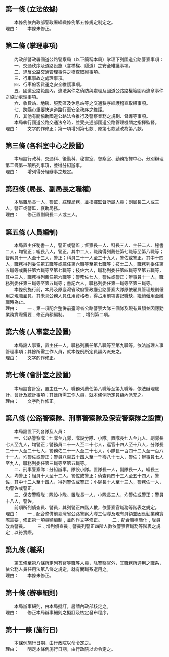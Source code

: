 第一條 (立法依據)
-----------------
　　本條例依內政部警政署組織條例第五條規定制定之。  
理由：　　本條未修正。

第二條 (掌理事項)
-----------------
　　內政部警政署國道公路警察局（以下簡稱本局）掌理下列國道公路警察事項：  
　　一、交通秩序及道路設施（含橋樑、隧道）之安全維護事項。  
　　二、違反公路交通管理事件之稽查取締事項。  
　　三、行車事故之處理事項。  
　　四、行車旅客貨運之安全維護事項。  
　　五、國道公路範圍內，違法案件之偵防與處理及國道公路路權範圍內違章事件之協助處理事項。  
　　六、收費站、地磅、服務區及休息站等之交通秩序維護稽查取締事項。  
　　七、跨縣市重要快速道路行車安全秩序之維護。  
　　八、其他有關協助國道公路法令推行及警察業務之規劃、督導等事項。  
　　本局執行國道公路交通法令時，並受交通部國道公路管理機關之指揮監督。  
理由：　　文字酌作修正；第一項增列第七款﹐原第七款遞改為第八款。

第三條 (各科室中心之設置)
-------------------------
　　本局設行政科、交通科、後勤科、秘書室、督察室、勤務指揮中心，分別辦理第二條第一項所列事項，並得分組辦事。  
理由：　　增列得分組辦事之規定。

第四條 (局長、副局長之職權)
---------------------------
　　本局置局長一人，警監，綜理局務，並指揮監督所屬人員；副局長二人或三人，警正或警監，襄助局務。  
理由：　　修正置副局長二人或三人。

第五條 (人員編制)
-----------------
　　本局置主任秘書一人，警正或警監；督察長一人、科長三人、主任二人、秘書二人，均警正；組長八人，警正，其中二人，職務得列薦任第七職等至第八職等；督察員十一人至十三人，警正；科員三十一人至三十九人，警佐或警正，其中十四人，職務得列委任第五職等或薦任第六職等至第七職等；技士二人，職務列委任第五職等或薦任第六職等至第七職等；技佐六人，職務列委任第四職等至第五職等，其中三人，職務得列薦任第六職等；警務佐七人，警佐或警正；辦事員十一人，職務列委任第三職等至第五職等；書記六人，職務列委任第一職等至第三職等。  
　　本條例施行前，本局及原臺灣省政府警政廳公路警察大隊原依雇員管理規則僱用之現職雇員，其未具公務人員任用資格者，得占用前項書記職缺，繼續僱用至離職時為止。  
理由：　　一﹑第一項配合整併前臺灣省公路警察大隊三個隊及現有員額並因應勤業務實際需要﹐修正員額編制。
　　二﹑增列第二項。

第六條 (人事室之設置)
---------------------
　　本局設人事室，置主任一人，職務列薦任第八職等至第九職等，依法辦理人事管理事項；其餘所需工作人員，就本條例所定員額內派充之。  
理由：　　文字酌作修正。

第七條 (會計室之設置)
---------------------
　　本局設會計室，置主任一人，職務列薦任第八職等至第九職等，依法辦理歲計、會計及統計事項；其餘所需工作人員，就本條例所定員額內派充之。  
理由：　　文字酌作修正。

第八條 (公路警察隊、刑事警察隊及保安警察隊之設置)
-------------------------------------------------
　　本局設置下列各隊及人員：  
　　一、公路警察隊：七隊至九隊，隊設分隊、小隊。置隊長七人至九人、副隊長七人至九人，均警正；警務員二十一人至二十七人，巡官十四人至十八人，分隊長二十一人至二十七人，警務佐二十一人至二十七人，小隊長一百四十二人至一百八十一人，均警佐或警正；警員八百五十四人至一千零八十七人，警佐；辦事員七人至九人，職務列委任第三職等至第五職等。  
　　二、刑事警察隊：分組辦事，隊設小隊。置隊長一人，副隊長一人，組長三人，均警正；組員十人至十二人，警佐或警正；偵查員四十三人至五十四人，警佐，其中十二人至十四人，得列警佐或警正；小隊長十人至十三人，警務佐一人，均警佐或警正。  
　　三、保安警察隊：隊設小隊。置隊長一人，小隊長三人，均警佐或警正；警員十八人，警佐。  
　　前項所列偵查員、警員，其列警正四階人數，依警察官職務等階表之規定。  
理由：　　一﹑配合整併前臺灣省公路警察大隊三個隊及現有員額並因應勤業務實際需要﹐修正第一項員額編制﹐並酌作文字修正。
　　二﹑配合職稱簡化﹐隊員改為警員。
　　三﹑增列偵查員﹑警員列警正四階人數依警察官職務等階表之規定﹐以符實際。

第九條 (職系)
-------------
　　第五條至第八條所定列有官等職等人員，除警察官外，其職務所適用之職系，依公務人員任用法第八條之規定，就有關職系選用之。  
理由：　　本條未修正。

第十條 (辦事細則)
-----------------
　　本局辦事細則，由本局擬訂，層請內政部核定之。  
理由：　　修正本局辦事細則之擬訂及核定發布程序。

第十一條 (施行日)
-----------------
　　本條例施行日期，由行政院以命令定之。  
理由：　　明定本條例施行日期，由行政院以命令定之。